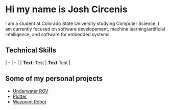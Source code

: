 # Hi my name is Josh Circenis
I am a student at Colorado State University studying Computer Science. I am currently focused on software developement, machine learning/artificial intelligence, and software for embedded systems.

## Technical Skills
| - | - |
| **Text**: Test  | **Text** Test |

## Some of my personal projects
* [Underwater ROV](https://github.com/JoshCircenis/Underwater-ROV)
* [Plotter](https://github.com/JoshCircenis/Plotter)
* [Waypoint Robot](https://github.com/JoshCircenis/Waypoint-Robot)
